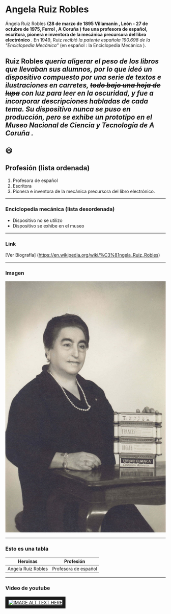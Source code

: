#  Angela Ruiz Robles

Ángela Ruiz Robles **(28 de marzo de 1895 Villamanín , León - 27 de octubre de 1975, Ferrol , A Coruña )** __fue una profesora de español, escritora, pionera e inventora de la mecánica precursora del libro electrónico__ . En 1949, Ruiz *recibió la patente española 190.698 de la "Enciclopedia Mecánica"* (en español : la Enciclopedia Mecánica ).

## Ruiz Robles *quería aligerar el peso de los libros que llevaban sus alumnos, por lo que ideó un dispositivo compuesto por una serie de textos e ilustraciones en carretes, ~~todo bajo una hoja de lupa~~ con luz para leer en la oscuridad, y fue a incorporar descripciones habladas de cada tema. Su dispositivo nunca se puso en producción, pero se exhibe un prototipo en el Museo Nacional de Ciencia y Tecnología de A Coruña .*

:smiley:
---

## Profesión (lista ordenada)

1. Profesora de español
2. Escritora
3. Pionera e inventora de la mecánica precursora del libro electrónico.

---

### Enciclopedia mecánica (lista desordenada)

- Dispositivo no se utilizo
- Dispositivo se exhibe en el museo

---

### Link

[Ver Biografía] (https://en.wikipedia.org/wiki/%C3%81ngela_Ruiz_Robles)

---

### Imagen

![alt text](https://github.com/yadira-puente/superHeroinass/blob/main/angelaRuizRobles.gif "Imagen de Angela Ruiz Robles")

---

### Esto es una tabla 

| Heroinas             | Profesión            |        
|:------------------:  |:--------------------:|
| Angela Ruiz Robles   | Profesora de español | 

---
### Video de youtube 

<a href="https://www.youtube.com/watch?v=yYV0eptATD0
" target="_blank"><img src="http://img.youtube.com/vi/yYV0eptATD0/0.jpg" 
alt="IMAGE ALT TEXT HERE" width="240" height="180" border="10" /></a>